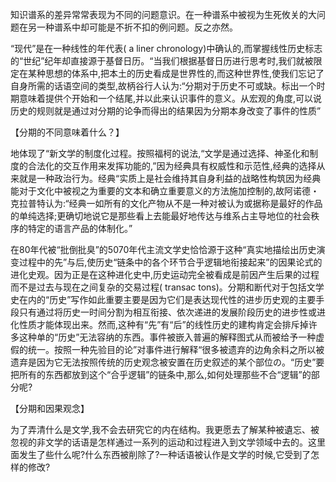 知识谱系的差异常常表现为不同的问题意识。在一种谱系中被视为生死攸关的大问题在另一种谱系中却可能是不折不扣的例问题。反之亦然。

“现代”是在一种线性的年代表( a liner chronology)中确认的,而掌握线性历史标志的“世纪”纪年却直接源于基督日历。“当我们根据基督日历进行思考时,我们就被限定在某种思想的体系中,把本土的历史看成是世界性的,而这种世界性,使我们忘记了自身所需的话语空间的类型,故柄谷行人认为:“分期对于历史不可或缺。标出一个时期意味着提供个开始和一个结尾,并以此来认识事件的意义。从宏观的角度,可以说历史的规则就是通过对分期的论争而得出的结果因为分期本身改变了事件的性质”

【分期的不同意味着什么？】

地体现了“新文学的制度化过程。按照福柯的说法,“文学是通过选择、神圣化和制度的合法化的交互作用来发挥功能的,”因为经典具有权威性和示范性,经典的选择从来就是一种政治行为。经典“实质上是社会维持其自身利益的战略性构筑因为经典能对于文化中被视之为重要的文本和确立重要意义的方法施加控制的,故阿诺德・克拉普特认为:“经典一如所有的文化产物从不是一种对被认为或据称是最好的作品的单纯选择;更确切地说它是那些看上去能最好地传达与维系占主导地位的社会秩序的特定的语言产品的体制化。”


在80年代被“批倒批臭”的5070年代主流文学史恰恰源于这种“真实地描绘出历史演变过程中的先”与后,使历史“链条中的各个环节合乎逻辑地衔接起来”的因果论式的进化史观。因为正是在这种进化史中,历史运动完全被看成是前因产生后果的过程而不是过去与现在之间复杂的交易过程( transac tons)。分期和断代对于包括文学史在内的“历史”写作如此重要主要是因为它们是表达现代性的进步历史观的主要手段只有通过将历史一时间分割为相互衔接、依次递进的发展阶段历史的进步性或进化性质才能体现出来。然而,这种有“先”有“后”的线性历史的建构肯定会排斥掉许多这种单的“历史”无法容纳的东西。事件被嵌入普遍的解释图式从而被给予一种虚假的统一。按照一种先验目的论”对事件进行解释“很多被遗弃的边角余料之所以被遗弃是因为它无法按照传统的历史观念被安置在历史叙述的某个部位の。“历史”要把所有的东西都放到这个“合乎逻辑”的链条中,那么,如何处理那些不合“逻辑”的部分呢?

【分期和因果观念】

为了弄清什么是文学,我不会去研究它的内在结构。我更愿去了解某种被遺忘、被忽视的非文学的话语是怎样通过一系列的运动和过程进入到文学领域中去的。这里面发生了些什么呢?什么东西被削除了?一种话语被认作是文学的时候,它受到了怎样的修改?